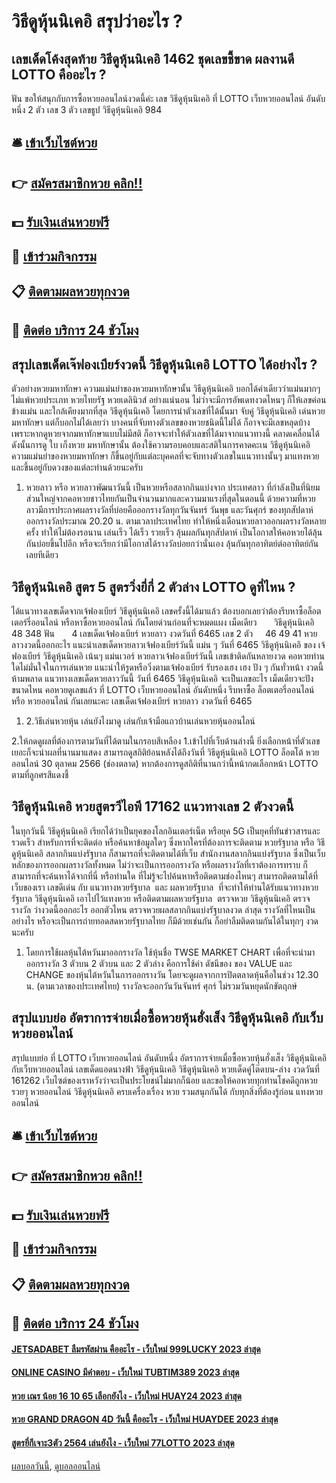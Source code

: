 # วิธีดูหุ้นนิเคอิ สรุปว่าอะไร ?
## เลขเด็ดโค้งสุดท้าย วิธีดูหุ้นนิเคอิ 1462 ชุดเลขชี้ขาด ผลงานดี LOTTO คืออะไร ?
ฟัน
ขอให้สนุกกับการซื้อหวยออนไลน์งวดนี้ค่ะ
เลข วิธีดูหุ้นนิเคอิ ที่ LOTTO เว็บหวยออนไลน์ อันดับหนึ่ง 2 ตัว
เลข 3 ตัว
เลขธูป วิธีดูหุ้นนิเคอิ 984

## 🛎 [เข้าเว็บไซต์หวย](https://bit.ly/3BG5bNw)
## 👉 [สมัครสมาชิกหวย คลิก!!](https://bit.ly/3BG5bNw)
## 💵 [รับเงินเล่นหวยฟรี](https://bit.ly/3C3mvgS)
## 👑 [เข้าร่วมกิจกรรม](https://bit.ly/3C3mvgS)
## 📋 [ติดตามผลหวยทุกงวด](https://bit.ly/3C3mvgS)
## 📱 [ติดต่อ บริการ 24 ชัวโมง](https://bit.ly/3C3mvgS)

## สรุปเลขเด็ดเจ๊ฟองเบียร์งวดนี้ วิธีดูหุ้นนิเคอิ LOTTO ได้อย่างไร ?
ตัวอย่างหวยมหาทักษา
ความแม่นยำของหวยมหาทักษานั้น วิธีดูหุ้นนิเคอิ บอกได้คำเดียวว่าแม่นมากๆ ไม่แพ้หวยประเภท หวยไทยรัฐ หวยเดลินิวส์ อย่างแน่นอน ไม่ว่าจะมีการอัพเดทงวดไหนๆ ก็ให้เลขค่อนข้างแม่น และใกล้เคียงมากที่สุด วิธีดูหุ้นนิเคอิ โดยการนำตัวเลขที่ได้นั้นมา จับคู่ วิธีดูหุ้นนิเคอิ เด่นหวย มหาทักษา แต่ก็บอกไม่ได้เลยว่า บางคนที่จับทางตัวเลขของหวยชนิดนี้ไม่ได้ ก็อาจจะมีเลขหลุดบ้าง เพราะหากดูหวยจากมหาทักษาแบบไม่มีสติ ก็อาจจะทำให้ตัวเลขที่ได้มาจากแนวทางนี้ คลาดเคลื่อนได้ ดังนั้นการดู ใบ เก็งหวย มหาทักษานั้น ต้องใช้ความรอบคอบและสติในการคาดคะเน วิธีดูหุ้นนิเคอิ ความแม่นยำของหวยมหาทักษา ก็ขึ้นอยู่กับแต่ละบุคคลที่จะจับทางตัวเลขในแนวทางนั้นๆ มาแทงหวย และขึ้นอยู่กับดวงของแต่ละท่านด้วยนะครับ
1. หวยลาว หรือ หวยลาวพัฒนาวันนี้ เป็นหวยหรือสลากกินแบ่งจาก ประเทศลาว ที่กำลังเป็นที่นิยมส่วนใหญ่จากคอหวยชาวไทยกันเป็นจำนวนมากและความมาแรงที่สุดในตอนนี้ ด้วยความที่หวยลาวมีการประกาศผลรางวัลที่บ่อยคือออกรางวัลทุกวันจันทร์ วันพุธ และวันศุกร์ ของทุกสัปดาห์ ออกรางวัลประมาณ 20.20 น. ตามเวลาประเทศไทย ทำให้หนึ่งเดือนหวยลาวออกผลรางวัลหลายครั้ง ทำให้ไม่ต้องรอนาน เล่นเร็ว ได้เร็ว รวยเร็ว ลุ้นผลกันทุกสัปดาห์ เป็นโอกาสให้คอหวยได้ลุ้นกันบ่อยขึ้นไปอีก หรือจะเรียกว่ามีโอกาสได้รางวัลบ่อยกว่านั่นเอง ลุ้นกันทุกอาทิตย์ต่ออาทิตย์กันเลยทีเดียว

## วิธีดูหุ้นนิเคอิ สูตร 5 สูตรวิ่งยี่กี่ 2 ตัวล่าง LOTTO ดูที่ไหน ?
ได้แนวทางเลขเด็ดจากเจ้ฟองเบียร์ วิธีดูหุ้นนิเคอิ เลขครั้งนี้ได้มาแล้ว ต้องบอกเลยว่าต้องรีบหาซื้อล็อตเตอร์รี่ออนไลน์ หรือหาซื้อหวยออนไลน์ กันโดยด่วนก่อนที่จะหมดแผง
เม็ดเดียว       วิธีดูหุ้นนิเคอิ 48 348
ฟัน       4
เลขเด็ดเจ้ฟองเบียร์ หวยลาว งวดวันที่ 6465
เลข 2 ตัว     46 49 41
หวยลาวงวดนี้ออกอะไร แนะนำเลขเด็ดหวยลาวเจ้ฟองเบียร์วันนี้ แม่น ๆ วันที่ 6465 วิธีดูหุ้นนิเคอิ ของ เจ้ฟองเบียร์ วิธีดูหุ้นนิเคอิ เน้นๆ แม่นเวอร์ หวยลาวเจ้ฟองเบียร์วันนี้ เลขเข้าติดกันหลายงวด คอหวยท่านใดไม่มั่นใจในการเล่นหวย แนะนำให้รูดหรือวิ่งตามเจ้ฟองเบียร์ รับรองเฮง เฮง ปัง ๆ กันทั่วหน้า งวดนี้ห้ามพลาด แนวทางเลขเด็ดหวยลาววันนี้ วันที่ 6465 วิธีดูหุ้นนิเคอิ จะเป็นเลขอะไร เม็ดเดียวจะปังขนาดไหน คอหวยดูเลขแล้ว ที่ LOTTO เว็บหวยออนไลน์ อันดับหนึ่ง รีบหาซื้อ ล็อตเตอรี่ออนไลน์ หรือ หวยออนไลน์ กันเลยนะคะ
เลขเด็ดเจ้ฟองเบียร์ หวยลาว งวดวันที่ 6465
1. 2.วิธีเล่นหวยหุ้น เล่นยังไงมาดู เล่นกับเจ้ามือแถวบ้านเล่นหวยหุ้นออนไลน์

2.ให้กดดูผลที่ต้องการตามวันที่ได้ตามในกรอบสีเหลือง
1.เข้าไปที่เว็บด้านล่างนี้
ยิ่งเลือกหน้าที่ตัวเลขเยอะก็จะนำผลที่นานมาแสดง
สามารถดูสถิติย้อนหลังได้ถึงวันที่ วิธีดูหุ้นนิเคอิ LOTTO ล็อตโต้ หวยออนไลน์ 30 ตุลาคม 2566 (ช่องตลาด)
หากต้องการดูสถิติที่นานกว่านี้หน้ากดเลือกหน้า LOTTO ตามที่ลูกศรสีแดงชี้

## วิธีดูหุ้นนิเคอิ หวยสูตรวีไอพี 17162 แนวทางเลข 2 ตัวงวดนี้
ในทุกวันนี้ วิธีดูหุ้นนิเคอิ เรียกได้ว่าเป็นยุคของโลกอินเตอร์เน็ต หรือยุค 5G เป็นยุคที่ทันข่าวสารและรวดเร็ว สำหรับการที่จะติดต่อ หรือค้นหาข้อมูลใดๆ ซึ่งหากใครที่ต้องการจะติดตาม หวยรัฐบาล หรือ วิธีดูหุ้นนิเคอิ สลากกินแบ่งรัฐบาล ก็สามารถที่จะติดตามได้ที่เว็บ สำนักงานสลากกินแบ่งรัฐบาล ซึ่งเป็นเว็บหลักของการออกผลรางวัลทั้งหมด ไม่ว่าจะเป็นการออกรางวัล หรือผลรางวัลที่เราต้องการทราบ ก็สามารถที่จะค้นหาได้จากที่นี่ หรือท่านใด ที่ไม่รู้จะไปค้นหาหรือติดตามช่องไหนๆ สามารถติดตามได้ที่เว็บของเรา เลขดีเด่น กับ แนวทางหวยรัฐบาล  และ ผลหวยรัฐบาล  ที่จะทำให้ท่านได้รับแนวทางหวยรัฐบาล วิธีดูหุ้นนิเคอิ เอาไปไว้แทงหวย หรือติดตามผลหวยรัฐบาล  ตรวจหวย วิธีดูหุ้นนิเคอิ ตรวจรางวัล ว่างวดนี้ออกอะไร ออกตัวไหน ตรวจหวยผลสลากกินแบ่งรัฐบาลงวด ล่าสุด รางวัลที่ไหนเป็นอย่างไร หรือจะเป็นการถ่ายทอดสดหวยรัฐบาลไทย ก็มีด้วยเช่นกัน ก็อย่าลืมติดตามกันได้ในทุกๆ งวดนะครับ
1. โดยการใช้ผลหุ้นไต้หวันมาออกรางวัล ใช้หุ้นชื่อ TWSE MARKET CHART เพื่อที่จะนำมาออกรางวัล 3 ตัวบน 2 ตัวบน และ 2 ตัวล่าง คือการใช้ค่า ดัชนีของ ของ VALUE และ CHANGE ของหุ้นไต้หวันในการออกรางวัน โดยจะดูผลจากการปิดตลาดหุ้นคือในช่วง 12.30 น. (ตามเวลาของประเทศไทย) รางวัลจะออกวันวันจันทร์ ศุกร์ ไม่รวมวันหยุดนักขัตฤกษ์

## สรุปแบบย่อ อัตราการจ่ายเมื่อซื้อหวยหุ้นฮั่งเส็ง วิธีดูหุ้นนิเคอิ กับเว็บหวยออนไลน์
สรุปแบบย่อ ที่ LOTTO เว็บหวยออนไลน์ อันดับหนึ่ง อัตราการจ่ายเมื่อซื้อหวยหุ้นฮั่งเส็ง วิธีดูหุ้นนิเคอิ กับเว็บหวยออนไลน์ เลขเด็ดแอดนางฟ้า วิธีดูหุ้นนิเคอิ วิธีดูหุ้นนิเคอิ หวยเด็ดคู่โต๊ดบน-ล่าง งวดวันที่ 161262 เว็บไซต์ของเราหวังว่าจะเป็นประโยชน์ไม่มากก็น้อย และขอให้คอหวยทุกท่านโชคดีถูกหวยรวยๆ
หวยออนไลน์ วิธีดูหุ้นนิเคอิ ครบเครื่องเรื่อง หวย รวมสนุกกันได้ กับทุกสิ่งที่ต้องรู้ก่อน แทงหวยออนไลน์

## 🛎 [เข้าเว็บไซต์หวย](https://bit.ly/3BG5bNw)
## 👉 [สมัครสมาชิกหวย คลิก!!](https://bit.ly/3BG5bNw)
## 💵 [รับเงินเล่นหวยฟรี](https://bit.ly/3C3mvgS)
## 👑 [เข้าร่วมกิจกรรม](https://bit.ly/3C3mvgS)
## 📋 [ติดตามผลหวยทุกงวด](https://bit.ly/3C3mvgS)
## 📱 [ติดต่อ บริการ 24 ชัวโมง](https://bit.ly/3C3mvgS)

#### [JETSADABET ลืมรหัสผ่าน คืออะไร - เว็บใหม่ 999LUCKY 2023 ล่าสุด](https://atom.io/themes/jetsadabet%20ลืมรหัสผ่าน%20คืออะไร%20-%20เว็บใหม่%20999lucky%202023%20ล่าสุด)
#### [ONLINE CASINO มีคำตอบ - เว็บใหม่ TUBTIM389 2023 ล่าสุด](https://atom.io/themes/online%20casino%20มีคำตอบ%20-%20เว็บใหม่%20tubtim389%202023%20ล่าสุด)
#### [หวย เณร น้อย 16 10 65 เลือกยังไง - เว็บใหม่ HUAY24 2023 ล่าสุด](https://atom.io/themes/หวย%20เณร%20น้อย%2016%2010%2065%20เลือกยังไง%20-%20เว็บใหม่%20huay24%202023%20ล่าสุด)
#### [หวย GRAND DRAGON 4D วันนี้ คืออะไร - เว็บใหม่ HUAYDEE 2023 ล่าสุด](https://atom.io/themes/หวย%20grand%20dragon%204d%20วันนี้%20คืออะไร%20-%20เว็บใหม่%20huaydee%202023%20ล่าสุด)
#### [สูตรยี่กีเจาะ3ตัว 2564 เล่นยังไง - เว็บใหม่ 77LOTTO 2023 ล่าสุด](https://atom.io/themes/สูตรยี่กีเจาะ3ตัว%202564%20เล่นยังไง%20-%20เว็บใหม่%2077lotto%202023%20ล่าสุด)

[ผลบอลวันนี้](https://siamsport.tv "ผลบอลวันนี้"), [ดูบอลออนไลน์](https://siamsport.tv/ดูบอลสด "ดูบอลออนไลน์")